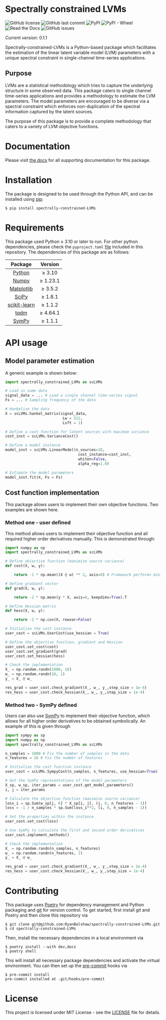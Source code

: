 # Spectrally constrained LVMs
![GitHub license](https://img.shields.io/github/license/RyanBalshaw/spectrally-constrained-LVMs)
![GitHub last commit](https://img.shields.io/github/last-commit/RyanBalshaw/spectrally-constrained-LVMs)
![PyPI](https://img.shields.io/pypi/v/spectrally-constrained-lvms)
![PyPI - Wheel](https://img.shields.io/pypi/wheel/spectrally-constrained-lvms?color=blueviolet)
![Read the Docs](https://img.shields.io/readthedocs/spectrally-constrained-lvms?color=informational)
![GitHub issues](https://img.shields.io/github/issues/RyanBalshaw/spectrally-constrained-LVMs?color=critical)

*Current version:* 0.1.1

Spectrally-constrained-LVMs is a Python-based package which facilitates the estimation of the linear latent variable model (LVM) parameters with a unique spectral constraint in single-channel time-series applications.

## Purpose
LVMs are a statistical methodology which tries to capture the underlying structure in some observed data. This package caters to single channel time-series applications and provides a methodology to estimate the LVM parameters. The model parameters are encouraged to be diverse via a spectral constraint which enforces non-duplication of the spectral information captured by the latent sources.

The purpose of this package is to provide a complete methodology that caters to a variety of LVM objective functions.

# Documentation
Please visit [the docs](http://spectrally-constrained-lvms.readthedocs.io/) for all supporting documentation for this package.

# Installation
The package is designed to be used through the Python API, and  can be installed using [pip](https://pypi.org/project/pip/):
```console
$ pip install spectrally-constrained-LVMs
```

# Requirements

This package used Python ≥ 3.10 or later to run. For other python dependencies, please check the `pyproject.toml`
[file](https://github.com/RyanBalshaw/spectrally-constrained-LVMs/blob/main/pyproject.toml) included in this repository. The dependencies of this package are as follows:

|          Package                   	           | Version 	  |
|:----------------------------------------------:|:----------:|
|    [Python](https://www.python.org/)      	    | ≥ 3.10  	  |
|     [Numpy](https://numpy.org/)         	      | ≥ 1.23.1 	 |
|   [Matplotlib](https://matplotlib.org/)    	   | ≥ 3.5.2 	  |
|     [SciPy](https://scipy.org/)         	      | ≥ 1.8.1 	  |
|  [scikit-learn](https://scikit-learn.org/)  	  | ≥ 1.1.2 	  |
|   [tqdm](https://github.com/tqdm/tqdm)     	   | ≥ 4.64.1 	 |
| [SymPy](https://www.sympy.org/en/index.html) 	 | ≥ 1.1.1 	  |

# API usage

## Model parameter estimation
A generic example is shown below:
```python
import spectrally_constrained_LVMs as scLVMs

# Load in some data
signal_data = ... # Load a single channel time-series signal
Fs = ... # Sampling frequency of the data

# Hankelise the data
X = scLVMs.hankel_matrix(signal_data,
                          Lw = 512,
                          Lsft = 1)

# Define a cost function for latent sources with maximum variance
cost_inst = scLVMs.VarianceCost()

# Define a model instance
model_inst = scLVMs.LinearModel(n_sources=10,
                                 cost_instance=cost_inst,
                                 whiten=False,
                                 alpha_reg=1.0)

# Estimate the model parameters
model_inst.fit(X, Fs = Fs)
```

## Cost function implementation
This package allows users to implement their own objective functions. Two examples are shown here.

### Method one - user defined

This method allows users to implement their objective function and all required higher order derivatives manually. This is demonstrated through:
```python
import numpy as np
import spectrally_constrained_LVMs as scLVMs

# Define objective function (maximise source variance)
def cost(X, w, y):

    return -1 * np.mean((X @ w) ** 2, axis=0) # Framework performs minimisation

# Define gradient vector
def grad(X, w, y):

    return -2 * np.mean(y * X, axis=0, keepdims=True).T

# Define Hessian matrix
def hess(X, w, y):

    return -2 * np.cov(X, rowvar=False)

# Initialise the cost instance
user_cost = scLVMs.UserCost(use_hessian = True)

# Define the objective function, gradient and Hessian
user_cost.set_cost(cost)
user_cost.set_gradient(grad)
user_cost.set_hessian(hess)

# Check the implementation
X_ = np.random.randn(1000, 16)
w_ = np.random.randn(16, 1)
y_ = X_ @ w_

res_grad = user_cost.check_gradient(X_, w_, y_,step_size = 1e-4)
res_hess = user_cost.check_hessian(X_, w_, y_,step_size = 1e-4)
```

### Method two - SymPy defined
Users can also use [SymPy](https://www.sympy.org/en/index.html) to implement their objective function, which allows for all higher order derivatives to be obtained symbolically. An example of this is given through
```python
import sympy as sp
import numpy as np
import spectrally_constrained_LVMs as scLVMs

n_samples = 1000 # Fix the number of samples in the data
n_features = 16 # Fix the number of features

# Initialise the cost function instance
user_cost = scLVMs.SympyCost(n_samples, n_features, use_hessian=True)

# Get the SymPy representations of the model parameters
X_sp, w_sp, iter_params = user_cost.get_model_parameters()
i, j = iter_params

# Calculate the objective function (maximise source variance)
loss_i = sp.Sum(w_sp[j, 0] * X_sp[i, j], (j, 0, n_features - 1))
loss = -1 / n_samples * sp.Sum(loss_i**2, (i, 0, n_samples - 1))

# Set the properties within the instance
user_cost.set_cost(loss)

# Use SymPy to calculate the first and second order derivatives
user_cost.implement_methods()

# Check the implementation
X_ = np.random.randn(n_samples, n_features)
w_ = np.random.randn(n_features, 1)
y_ = X_ @ w_

res_grad = user_cost.check_gradient(X_, w_, y_,step_size = 1e-4)
res_hess = user_cost.check_hessian(X_, w_, y_,step_size = 1e-4)
```

# Contributing
This package uses [Poetry](https://python-poetry.org/) for dependency management and Python packaging and [git](https://git-scm.com/) for version control. To get started, first install git and Poetry and then clone this repository via
```console
$ git clone git@github.com:RyanBalshaw/spectrally-constrained-LVMs.git
$ cd spectrally-constrained-LVMs
```

Then, install the necessary dependencies in a local environment via
```console
$ poetry install --with dev,docs
$ poetry shell
```

This will install all necessary package dependencies and activate the virtual environment. You can then set up the [pre-commit](https://pre-commit.com/) hooks via
```console
$ pre-commit install
pre-commit installed at .git/hooks/pre-commit
```

# License
This project is licensed under MIT License - see the [LICENSE](https://github.com/RyanBalshaw/spectrally-constrained-LVMs/blob/main/LICENSE) file for details.

